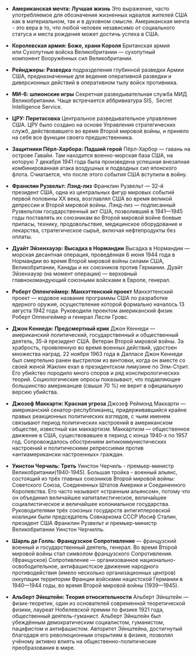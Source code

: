 - **Американская мечта: Лучшая жизнь** Это выражение, часто употребляемое для обозначения жизненных идеалов жителей США как в материальном, так и в духовном смысле. Американская мечта - это вера в то, что любой человек независимо от социального статуса и места рождения может достичь успеха в США.

- **Королевская армия: Боже, храни Короля** Британская армия или Сухопутные войска Великобритании — сухопутный компонент Вооружённых сил Великобритании. 

- **Рейнджеры: Разведка**  подразделения глубинной разведки Армии США, предназначенные для ведения оперативной разведки и диверсионных действий в оперативном тылу войск противника. 

- **МИ-6: шпионские игры**  Секретная разведывательная служба МИД Великобритании. Чаще встречается аббривиатура SIS,  Secret Intelligence Service.

- **ЦРУ: Перетасовка**  Центральное разведывательное управление США. ЦРУ было создано на основе Управления стратегических служб, действовавшего во время Второй мировой войны, и приняло на себя все функции своего предшественника.

- **Защитники Пёрл-Харбора: Падший герой** Пёрл-Харбор — гавань на острове Гавайи. Там находится военно-морская база США, на которую 7 декабря 1941 года была произведена успешная внезапная комбинированная атака воздушных и подводных сил японского флота. Счиатается, что после этого события США вступили в войну.

- **Франклин Рузвельт: Лэнд-лиз** Франклин Рузвельт — 32-й президент США, одна из центральных фигур мировых событий первой половины XX века, возглавлял США во время великой депрессии и Второй мировой войны. Лэнд-лиз — подписанный Рузвельтом государственный акт США, позволивший в 1941—1945 годы поставлять их союзникам во Второй мировой войне боевые припасы, технику, продовольствие, медицинское оборудование и лекарства, стратегическое сырьё, включая нефтепродукты без оплаты. 

- **Дуайт Эйзенхауэр: Высадка в Нормандии** Высадка в Нормандии — морская десантная операция, проведённая 6 июня 1944 года в Нормандии во время Второй мировой войны силами США, Великобритании, Канады и их союзников против Германии. Дуайт Эйзенхауэр (на момент операции) — верховный главнокомандующий союзными войсками в Европе, генерал.

- **Роберт Оппенгеймер: Манхэттенский проект** Манхэттенский проект — кодовое название программы США по разработке ядерного оружия, осуществление которой формально началось 13 августа 1942 года. Руководили проектом американский физик Роберт Оппенгеймер и генерал Лесли Гровс.

- **Джон Кеннеди: Предсмертный крик** Джон Кеннеди — американский политический, государственный и общественный деятель, 35-й президент США. Ветеран Второй мировой войны. За храбрость, проявленную во время военных действий, удостоен множества наград. 22 ноября 1963 года в Далласе Джон Кеннеди был смертельно ранен выстрелом из винтовки, когда он вместе со своей женой Жаклин ехал в президентском лимузине по Элм-Стрит. Его убийство породило много споров и ряд конспирологических теорий. Социологические опросы показывают, что подавляющее большинство американцев (свыше 70 %) не верит в официальную версию убийства.

- **Джозеф Маккарти: Красная угроза** Джозеф Реймонд Маккарти — американский сенатор-республиканец, придерживавшийся крайне правых реакционных политических взглядов, с чьим именем связывают период политических настроений в американском обществе, известный как маккартизм. Маккартизм — общественное движение в США, существовавшее в период с конца 1940-х по 1957 год. Сопровождалось обострением антикоммунистических настроений и политическими репрессиями против «антиамерикански настроенных» граждан.

- **Уинстон Черчиль: Треть** Уинстон Черчиль - премьер-министр Великобритании(1940-1945). Большая тройка - военный альянс, состоящий из трёх главных союзников Второй мировой войны: Советского Союза, Соединенных Штатов Америки и Соединенного Королевства. Его часто называют «странным альянсом», потому что он объединил величайшее капиталистическое, величайшее социалистическое и величайшее колониальное государства. Руководителями трёх союзных государств антигитлеровской коалиции были председатель Совнаркома СССР Иосиф Сталин, президент США Франклин Рузвельт и премьер-министр Великобритании Уинстон Черчилль.

- **Шарль де Голль: Французское  Cопротивление** — французский военный и государственный деятель, генерал. Во время Второй мировой войны стал символом французского Сопротивления. (Француское) Сопротивление — организованное национально-освободительное, антифашистское движение народного противодействия (имело несколько организационных центров) оккупации территории Франции войсками нацистской Германии в 1940—1944 годы, во время Второй мировой войны (1939—1945).

- **Альберт Эйнштейн: Теория относительности** Альберт Эйнштейн — физик-теоретик, один из основателей современной теоретической физики, лауреат Нобелевской премии по физике 1921 года, общественный деятель-гуманист. Альберт Эйнштейн был убеждённым демократическим социалистом, гуманистом, пацифистом и антифашистом. Авторитет Эйнштейна, достигнутый благодаря его революционным открытиям в физике, позволял учёному активно влиять на общественно-политические преобразования в мире.
